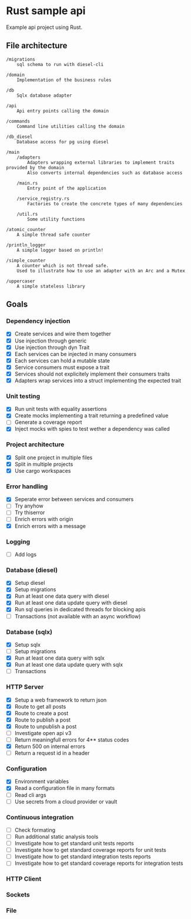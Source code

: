 # Rust sample api

Example api project using Rust.

## File architecture

    /migrations
        sql schema to run with diesel-cli

    /domain
        Implementation of the business rules

    /db
        Sqlx database adapter

    /api
        Api entry points calling the domain

    /commands
        Command line utilities calling the domain

    /db_diesel
        Database access for pg using diesel

    /main
        /adapters
            Adapters wrapping external libraries to implement traits provided by the domain
            Also converts internal dependencies such as database access

        /main.rs
            Entry point of the application

        /service_registry.rs
            Factories to create the concrete types of many dependencies

        /util.rs
            Some utility functions

    /atomic_counter
        A simple thread safe counter

    /println_logger
        A simple logger based on println!

    /simple_counter
        A counter which is not thread safe.
        Used to illustrate how to use an adapter with an Arc and a Mutex

    /uppercaser
        A simple stateless library

## Goals

### Dependency injection
* [x] Create services and wire them together
* [x] Use injection through generic
* [x] Use injection through dyn Trait
* [x] Each services can be injected in many consumers
* [x] Each services can hold a mutable state
* [x] Service consumers must expose a trait
* [x] Services should not explicitely implement their consumers traits
* [x] Adapters wrap services into a struct implementing the expected trait

### Unit testing
* [x] Run unit tests with equality assertions
* [x] Create mocks implementing a trait returning a predefined value
* [ ] Generate a coverage report
* [x] Inject mocks with spies to test wether a dependency was called

### Project architecture
* [x] Split one project in multiple files
* [x] Split in multiple projects
* [x] Use cargo workspaces

### Error handling
* [x] Seperate error between services and consumers
* [ ] Try anyhow
* [ ] Try thiserror
* [ ] Enrich errors with origin
* [x] Enrich errors with a message

### Logging
* [ ] Add logs

### Database (diesel)
* [x] Setup diesel
* [x] Setup migrations
* [x] Run at least one data query with diesel
* [x] Run at least one data update query with diesel
* [x] Run sql queries in dedicated threads for blocking apis
* [ ] Transactions (not available with an async workflow)

### Database (sqlx)
* [x] Setup sqlx
* [ ] Setup migrations
* [x] Run at least one data query with sqlx
* [x] Run at least one data update query with sqlx
* [ ] Transactions

### HTTP Server
* [x] Setup a web framework to return json
* [x] Route to get all posts
* [x] Route to create a post
* [x] Route to publish a post
* [x] Route to unpublish a post
* [ ] Investigate open api v3
* [ ] Return meaningfull errors for 4** status codes
* [x] Return 500 on internal errors
* [ ] Return a request id in a header

### Configuration
* [x] Environment variables
* [x] Read a configuration file in many formats
* [ ] Read cli args
* [ ] Use secrets from a cloud provider or vault

### Continuous integration
* [ ] Check formating
* [ ] Run additional static analysis tools
* [ ] Investigate how to get standard unit tests reports
* [ ] Investigate how to get standard coverage reports for unit tests
* [ ] Investigate how to get standard integration tests reports
* [ ] Investigate how to get standard coverage reports for integration tests

### HTTP Client

### Sockets

### File
